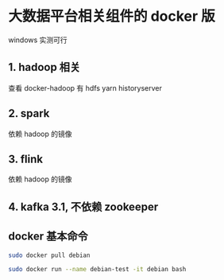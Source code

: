 # 大数据平台相关组件的 docker 版
windows 实测可行

## 1. hadoop 相关
查看  docker-hadoop
有 hdfs  yarn  historyserver

## 2. spark 
依赖 hadoop 的镜像

## 3. flink 
依赖 hadoop 的镜像

## 4. kafka 3.1, 不依赖 zookeeper




## docker 基本命令
```sh
sudo docker pull debian

sudo docker run --name debian-test -it debian bash

```